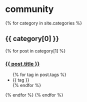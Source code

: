 ---
---

# community

{% for category in site.categories %}
  <h2>{{ category[0] }}</h2>
  {% for post in category[1] %}
  <h3><a href="{{ site.github.baseurl }}{{ post.url }}">{{ post.title }}</a></h3>
  <ul class="tags">
    {% for tag in post.tags %}
    <li>{{ tag }}</li>
    {% endfor %}
  </ul>
  {% endfor %}
{% endfor %}
